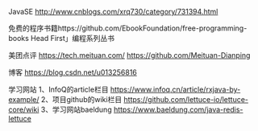 JavaSE
http://www.cnblogs.com/xrq730/category/731394.html

免费的程序书籍https://github.com/EbookFoundation/free-programming-books
Head First」编程系列丛书





美团点评
https://tech.meituan.com/
https://github.com/Meituan-Dianping


博客
https://blog.csdn.net/u013256816



学习网站
1、InfoQ的article栏目
https://www.infoq.cn/article/rxjava-by-example/
2、项目github的wiki栏目
https://github.com/lettuce-io/lettuce-core/wiki
3、学习网站baeldung
https://www.baeldung.com/java-redis-lettuce





